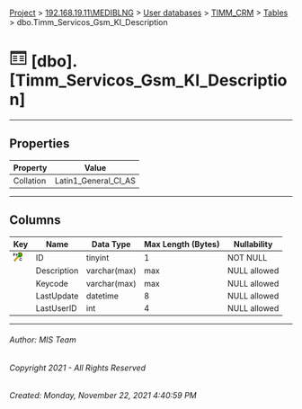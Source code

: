 #### 

[Project](../../../../index.md) > [192.168.19.11\\MEDIBLNG](../../../index.md) > [User databases](../../index.md) > [TIMM_CRM](../index.md) > [Tables](Tables.md) > dbo.Timm_Servicos_Gsm_KI_Description

# ![Tables](../../../../Images/Table32.png) [dbo].[Timm_Servicos_Gsm_KI_Description]

---

## <a name="#properties"></a>Properties

| Property | Value |
|---|---|
| Collation | Latin1_General_CI_AS |


---

## <a name="#columns"></a>Columns

| Key | Name | Data Type | Max Length (Bytes) | Nullability |
|---|---|---|---|---|
| [![Cluster Primary Key PK_Timm_Servicos_Gsm_KI_Description: ID](../../../../Images/pkcluster.png)](#indexes) | ID | tinyint | 1 | NOT NULL |
|  | Description | varchar(max) | max | NULL allowed |
|  | Keycode | varchar(max) | max | NULL allowed |
|  | LastUpdate | datetime | 8 | NULL allowed |
|  | LastUserID | int | 4 | NULL allowed |


---

###### Author:  MIS Team

###### Copyright 2021 - All Rights Reserved

###### Created: Monday, November 22, 2021 4:40:59 PM


